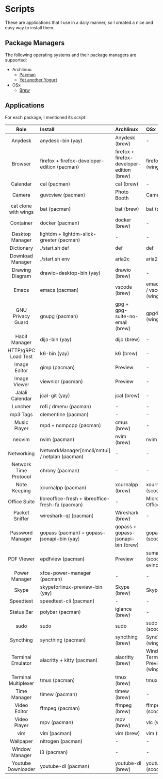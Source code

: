 # Scripts

These are applications that I use in a daily manner, so I created a nice and easy way to install them.

## Package Managers

The following operating systems and their package managers are supported:

- Archlinux:
  - [Pacman](https://archlinux.org/pacman/)
  - [Yet another Yogurt](https://github.com/Jguer/yay)
- OSx
  - [Brew](https://brew.sh)

## Applications

For each package, I mentioned its *script*:

| Role                  | Install                                         | Archlinux                                        | OSx                       |
|:---------------------:|:--------------------------------------------------|:-------------------------------------------|:----------------------------------|
| Anydesk               | anydesk-bin (yay)                                 | Anydesk (brew)                             | -                                 |
| Browser               | firefox + firefox-developer-edition (pacman)      | firefox + firefox-developer-edition (brew) | firefox (winget)                  |
| Calendar              | cal (pacman)                                      | cal (brew)                                 | -                                 |
| Camera                | guvcview (pacman)                                 | Photo Booth                                | Camera                            |
| cat clone with wings  | bat (pacman)                                      | bat (brew)                                 | bat (scoop)                       |
| Container             | docker (pacman)                                   | docker (brew)                              | -                                 |
| Desktop Manager       | lightdm + lightdm-slick-greeter (pacman)          | -                                          | -                                 |
| Dictionary            | ./start.sh def                                    | def                                        | def                               |
| Download Manager      | ./start.sh env                                    | aria2c                                     | aria2c
| Drawing Diagram       | drawio-desktop-bin (yay)                          | drawio (brew)                              | -                                 |
| Emacs                 | emacs (pacman)                                    | vscode (brew)                              | emacs (wsl) / vscode (winget)     |
| GNU Privacy Guard     | gnupg (pacman)                                    | gpg + gpg-suite-no-email (brew)            | gpg4win (winget)                  |
| Habit Manager         | dijo-bin (yay)                                    | dijo (brew)                                | -                                 |
| HTTP/gRPC Load Test   | k6-bin (yay)                                      | k6 (brew)                                  | -                                 |
| Image Editor          | gimp (pacman)                                     | Preview                                    | -                                 |
| Image Viewer          | viewnior (pacman)                                 | Preview                                    | -                                 |
| Jalali Calendar       | jcal-git (yay)                                    | jcal (brew)                                | -                                 |
| Luncher               | rofi / dmenu (pacman)                             | -                                          | -                                 |
| mp3 Tags              | clementine (pacman)                               | -                                          | -                                 |
| Music Player          | mpd + ncmpcpp (pacman)                            | cmus (brew)                                | -                                 |
| neovim                | nvim (pacman)                                     | nvim (brew)                                | nvim (wsl)                        |
| Networking            | NetworkManager[nmcli/nmtui] / netplan (pacman)    | -                                          | -                                 |
| Network Time Protocol | chrony (pacman)                                   | -                                          | -                                 |
| Note Keeping          | xournalpp (pacman)                                | xournalpp (brew)                           | xournalpp (scoop)                 |
| Office Suite          | libreoffice-fresh + libreoffice-fresh-fa (pacman) | -                                          | Microsoft Office                  |
| Packet Sniffer        | wireshark-qt (pacman)                             | Wireshark (brew)                           | -                                 |
| Password Manager      | gopass (pacman) + gopass-jsonapi-bin (yay)        | gopass + gopass-jsonapi-bin (brew)         | gopass (scoop)                    |
| PDF Viewer            | epdfview (pacman)                                 | Preview                                    | sumatrapdf (scoop) / evince (wsl) |
| Power Manager         | xfce-power-manager (pacman)                       | -                                          | -                                 |
| Skype                 | skypeforlinux-preview-bin (yay)                   | Skype (brew)                               | Skype                             |
| Speedtest             | speedtest-cli (pacman)                            | -                                          | -                                 |
| Status Bar            | polybar (pacman)                                  | iglance (brew)                             | -                                 |
| sudo                  | sudo                                              | sudo                                       | sudo (scoop)                      |
| Syncthing             | syncthing (pacman)                                | syncthing (brew)                           | SyncTrayzor (winget)              |
| Terminal Emulator     | alacritty + kitty (pacman)                        | alacritty (brew)                           | Windows Terminal Preview (winget) |
| Terminal Multiplexer  | tmux (pacman)                                     | tmux (brew)                                | tmux (wsl)                        |
| Time Manager          | timew (pacman)                                    | timew (brew)                               | -                                 |
| Video Editor          | ffmpeg (pacman)                                   | ffmpeg (brew)                              | ffmpeg (scoop)                    |
| Video Player          | mpv (pacman)                                      | mpv (brew)                                 | vlc (winget)                      |
| vim                   | vim (pacman)                                      | vim (brew)                                 | vim (wsl)                         |
| Wallpaper             | nitrogen (pacman)                                 | -                                          | -                                 |
| Window Manager        | i3 (pacman)                                       | -                                          | -                                 |
| Youtube Downloader    | youtube-dl (pacman)                               | youtube-dl (brew)                          | youtube-dl (scoop)                |
